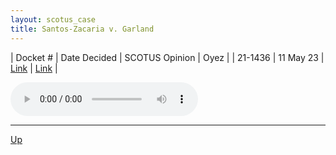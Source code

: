 ```yaml
---
layout: scotus_case
title: Santos-Zacaria v. Garland
---
```


| Docket # | Date Decided | SCOTUS Opinion | Oyez |
| 21-1436 | 11 May 23 | [Link](https://www.supremecourt.gov/opinions/22pdf/598us2r19_dc8f.pdf) | [Link](https://www.oyez.org/cases/2022/21-1436) |

<audio controls>
   <source src='./resources/21-1436.mp3' type='audio/mpeg'>
</audio>

<object data='./resources/21-1436.pdf' type='application/pdf'></object>

---

[Up](./README.md)